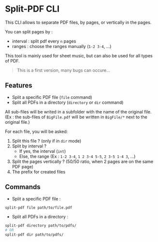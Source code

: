 # Split-PDF CLI

This CLI allows to separate PDF files, by pages, or vertically in the pages.

You can split pages by :

- interval : split pdf every `n` pages
- ranges : choose the ranges manually (`1-2 3-4`, ...)

This tool is mainly used for sheet music, but can also be used for all types of PDF.

> This is a first version, many bugs can occure...

## Features

- Split a specific PDF file (`file` command)
- Split all PDFs in a directory (`directory` or `dir` command)

All sub-files will be writed in a subfolder with the name of the original file. (Ex : the sub-files of `BigFile.pdf` will be written in `BigFile/*` next to the original file.)

For each file, you will be asked:

1. Split this file ? (only if in `dir` mode)
2. Split by interval ?
   - If yes, the interval (`int`)
   - Else, the range (Ex : `1-2 3-4`, `1 2 3-4 5-5`, `2 3-5 1-4 3`, ...)
3. Split the pages vertically ? (50/50 ratio, when 2 pages are on the same PDF page)
4. The prefix for created files

## Commands

- Split a specific PDF file :

```bash
split-pdf file path/to/file.pdf
```

- Split all PDFs in a directory :

```bash
split-pdf directory path/to/pdfs/
# OR
split-pdf dir path/to/pdfs/
```
